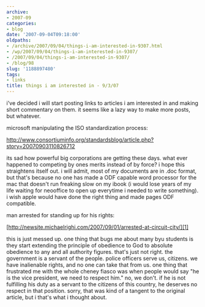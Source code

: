 ```yaml
---
archive:
- 2007-09
categories:
- blog
date: '2007-09-04T09:18:00'
oldpaths:
- /archive/2007/09/04/things-i-am-interested-in-9307.html
- /wp/2007/09/04/things-i-am-interested-in-9307/
- /2007/09/04/things-i-am-interested-in-9307/
- /blog/98
slug: '1188897480'
tags:
- links
title: things i am interested in - 9/3/07
---
```


i've decided i will start posting links to articles i am interested in and
making short commentary on them. it seems like a lazy way to make more
posts, but whatever.

microsoft manipulating the ISO standardization process:

http://www.consortiuminfo.org/standardsblog/article.php?story=20070903110826712

its sad how powerful big corporations are getting these days. what ever
happened to competing by ones merits instead of by force? i hope this
straightens itself out. i will admit, most of my documents are in .doc
format, but that's because no one has made a ODF capable word processor
for the mac that doesn't run freaking slow on my ibook (i would lose years
of my life waiting for neooffice to open up everytime i needed to write
something). i wish apple would have done the right thing and made pages
ODF compatible.

man arrested for standing up for his rights:

[http://newsite.michaelrighi.com/2007/09/01/arrested-at-circuit-city/][1]

this is just messed up. one thing that bugs me about many byu students is
they start extending the principle of obedience to God to absolute
obedience to any and all authority figures. that's just not right. the
government is a servant of the people. police officers serve us, citizens.
we have inalienable rights, and no one can take that from us. one thing
that frustrated me with the whole cheney fiasco was when people would say
"he is the vice president, we need to respect him." no, we don't. if he is
not fulfilling his duty as a servant to the citizens of this country, he
deserves no respect in that position. sorry, that was kind of a tangent to
the original article, but i that's what i thought about.

[1]: https://web.archive.org/web/20090204005304/http://newsite.michaelrighi.com/2007/09/01/arrested-at-circuit-city/
